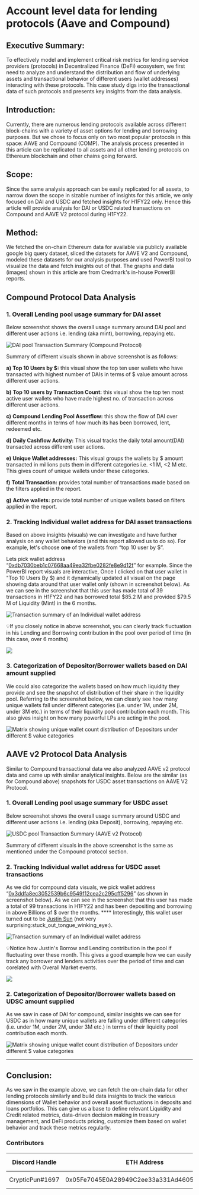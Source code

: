 # Account level data for lending protocols (Aave and Compound)

## **Executive Summary:**

To effectively model and implement critical risk metrics for lending service providers (protocols) in Decentralized Finance (DeFi) ecosystem, we first need to analyze and understand the distribution and flow of underlying assets and transactional behavior of different users (wallet addresses) interacting with these protocols. This case study digs into the transactional data of such protocols and presents key insights from the data analysis.

## **Introduction:**

Currently, there are numerous lending protocols available across different block-chains with a variety of asset options for lending and borrowing purposes. But we chose to focus only on two most popular protocols in this space: AAVE and Compound (COMP). The analysis process presented in this article can be replicated to all assets and all other lending protocols on Ethereum blockchain and other chains going forward.

## **Scope:**

Since the same analysis approach can be easily replicated for all assets, to narrow down the scope in sizable number of insights for this article, we only focused on DAI and USDC and fetched insights for H1FY22 only. Hence this article will provide analysis for DAI or USDC related transactions on Compound and AAVE V2 protocol during H1FY22.

## **Method:**

We fetched the on-chain Ethereum data for available via publicly available google big query dataset, sliced the datasets for AAVE V2 and Compound, modeled these datasets for our analysis purposes and used PowerBI tool to visualize the data and fetch insights out of that. The graphs and data (images) shown in this article are from Credmark's in-house PowerBI reports.

## **Compound Protocol Data Analysis**

### **1. Overall Lending pool usage summary for DAI asset**

Below screenshot shows the overall usage summary around DAI  pool and different user actions i.e. lending (aka mint), borrowing, repaying etc.

![DAI pool Transaction Summary (Compound Protocol)](<../../../.gitbook/assets/image (6).png>)

Summary of different visuals shown in above screenshot is as follows:

**a)**     **Top 10 Users by $:** this visual show the top ten user wallets who have transacted with highest number of DAIs in terms of $ value amount across different user actions.

**b)**    **Top 10 users by Transaction Count:** this visual show the top ten most active user wallets who have made highest no. of transaction across different user actions.

**c)**    **Compound Lending Pool Assetflow:** this show the flow of DAI over different months in terms of how much its has been borrowed, lent, redeemed etc.

**d)**    **Daily Cashflow Activity:** This visual tracks the daily total amount(DAI) transacted across different user actions.

**e)**     **Unique Wallet addresses:** This visual groups the wallets by $ amount transacted in millions puts them in different categories i.e. <1 M, <2 M etc. This gives count of unique wallets under these categories.

**f)**      **Total Transaction:** provides total number of transactions made based on the filters applied in the report.

**g)**    **Active wallets:** provide total number of unique wallets based on filters applied in the report.

### **2. Tracking Individual wallet address for DAI asset transactions**

Based on above insights (visuals) we can investigate and have further analysis on any wallet behaviors (and this report allowed us to do so). For example, let's choose **one** of the wallets from “top 10 user by $”.&#x20;

Lets pick wallet address “[0xdb7030beb1c07668aa49ea32fbe0282fe8e9d12f](https://etherscan.io/address/0xdb7030beb1c07668aa49ea32fbe0282fe8e9d12f)” for example. Since the PowerBI report visuals are interactive, Once I clicked on that user wallet in "Top 10 Users By $) and it dynamically updated all visual on the page showing data around that user wallet only (shown in screenshot below). As we can see in the screenshot that this user has made total of 39 transactions in H1FY22 and has borrowed total $85.2 M and provided $79.5 M of Liquidity (Mint) in the 6 months.

![Transaction summary of an Individual wallet address](https://lh6.googleusercontent.com/9GjahlbbBLiwL-rtLSsd27msTjFnY3FVGuuQcWmjoAuM9ejAAsPuOydqjOIHYbmNEwfSVB7Kkcbf-vLRHUEqnmC9jMS77i2KP3z48MsLYqcXpHIylZ\_Yo\_Eh6Ab5UHJA6RRsc-Kj)

:bulb:If you closely notice in above screenshot, you can clearly track fluctuation in his Lending and Borrowing contribution in the pool over period of time (in this case, over 6 months)

![](<../../../.gitbook/assets/image (5).png>)

### **3. Categorization of Depositor/Borrower wallets based on DAI amount supplied**

We could also categorize the wallets based on how much liquidity they provide and see the snapshot of distribution of their share in the liquidity pool. Referring to the screenshot below, we can clearly see how many unique wallets fall under different categories (i.e. under 1M, under 2M, under 3M etc.) in terms of their liquidity pool contribution each month. This also gives insight on how many powerful LPs are acting in the pool.

![Matrix showing unique wallet count distribution of Depositors under different $ value categories](https://lh6.googleusercontent.com/G4uRWpC0BuqWi\_o4LYe2QXdAAK2rFry89NyGNgjJv-ENT7vYrfD-X-9lXrBnbHeJWTpU0GcwRw-2cGHp2PhIKt3p3cktvudVXvwYu3hGgvpVogTUcyd1pwz0am6QS4SYlI0MHiQR)



## **AAVE v2 Protocol Data Analysis**

Similar to Compound transactional data we also analyzed AAVE v2 protocol data and came up with similar analytical insights. Below are the similar (as for Compound above) snapshots for USDC asset transactions on AAVE V2 Protocol.

### **1. Overall Lending pool usage summary for USDC asset**

Below screenshot shows the overall usage summary around USDC and different user actions i.e. lending (aka Deposit), borrowing, repaying etc.

![USDC pool Transaction Summary (AAVE v2 Protocol)](https://lh4.googleusercontent.com/13XfwWxqWA5Dl85vCKTkybZFwYJpZLklF9r5Xue0UZyT6L-07xBCAsutqQUufn-EJ50N\_RsN\_qbMuHRyWsbnpXxZuvMdzCPYiq4YBwwdw7d7Hf7DO5NVo\_jvp2LyIchFvLbzQ9wC)

Summary of different visuals in the above screenshot is the same as mentioned under the Compound protocol section.

### **2. Tracking Individual wallet address for USDC asset transactions**

As we did for compound data visuals, we pick wallet address “[0x3ddfa8ec3052539b6c9549f12cea2c295cff5296](https://etherscan.io/address/0x3ddfa8ec3052539b6c9549f12cea2c295cff5296)” (as shown in screenshot below). As we can see in the screenshot that this user has made a total of 99 transactions in H1FY22 and has been depositing and borrowing in above Billions of $ over the months. **** Interestingly, this wallet user turned out to be [Justin Sun](https://twitter.com/justinsuntron) (not very surprising:stuck\_out\_tongue\_winking\_eye:).

![Transaction summary of an Individual wallet address](https://lh3.googleusercontent.com/lO0kXHvQVsibKtxT2Kw80AKB2cerYWTFgrkY7J3TsJsIgbNebQsG-iIUjv2S1nJq8HSBUAZGYa-A98JvzmfWv3JDwYwkpofn8DscXQzSERersvODGQa5HbHmKC18O9Ct6d4B\_sN1)

:bulb:Notice how Justin's Borrow and Lending contribution in the pool if fluctuating over these month. This gives a good example how we can easily track any borrower and lenders activities over the period of time and can corelated with Overall Market events.

![](<../../../.gitbook/assets/image (4).png>)

### **2. Categorization of Depositor/Borrower wallets based on UDSC amount supplied**

As we saw in case of DAI for compound, similar insights we can see for USDC as in how many unique wallets are falling under different categories (i.e. under 1M, under 2M, under 3M etc.) in terms of their liquidity pool contribution each month.

![Matrix showing unique wallet count distribution of Depositors under different $ value categories](https://lh5.googleusercontent.com/S272KYsCV13cHrv3G1uquol9C\_nQrH0DFP74qdeZqE81Q\_2BnmVY6Xq3WXcCTQVlCh-AnW1DSwiyCL7jqaaHCjFu2AusXVI9bon\_a7ul8GueKR1awScHclqZmuPrFCmvp6WA-mXS)

****

## **Conclusion:**

As we saw in the example above, we can fetch the on-chain data for other lending protocols similarly and build data insights to track the various dimensions of Wallet behavior and overall asset fluctuations in deposits and loans portfolios. This can give us a base to define relevant Liquidity and Credit related metrics, data-driven decision making in treasury management, and DeFi products pricing, customize them based on wallet behavior and track these metrics regularly.



### **Contributors**

| Discord Handle  | ETH Address                                | Reward           | Version History  |
| --------------- | ------------------------------------------ | ---------------- | ---------------- |
| CrypticPun#1697 | 0x05Fe7045E0A28949C2ee33a331Ad4605DE455F95 | 0 CMK (internal) | Original version |

